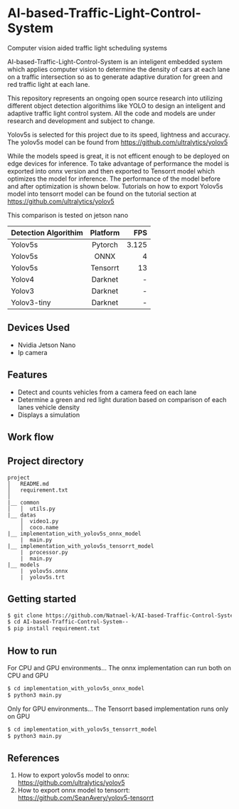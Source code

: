 # AI-based-Traffic-Light-Control-System
Computer vision aided traffic light scheduling systems



AI-based-Traffic-Light-Control-System is an inteligent embedded system which applies computer vision to determine the density of cars at each lane on a traffic intersection so as to generate adaptive duration for green and red traffic light at each lane. 

This repository represents an ongoing open source research into utilizing different object detection algorithims like YOLO  to design an inteligent and adaptive  traffic light control system. All the code and models are under research and development and subject to change.




Yolov5s is selected for this project due to its speed, lightness and accuracy. The yolov5s model can be found from https://github.com/ultralytics/yolov5 

While the models speed is great, it is not efficent enough to be deployed on edge devices for inference. To take advantage of performance the model is exported into onnx version and then exported to Tensorrt model which optimizes the model for inference. The performance of the model before and after optimization is shown below. Tutorials on how to export Yolov5s model into tensorrt model can be found on the tutorial section at https://github.com/ultralytics/yolov5




This  comparison is tested on jetson nano

| Detection Algorithim     | Platform | FPS    |
| :---        |    :----:   |          ---: |
| Yolov5s      | Pytorch       |3.125   |
| Yolov5s    | ONNX        | 4    |
| Yolov5s    | Tensorrt        | 13    |
| Yolov4      | Darknet       | -   |
| Yolov3    | Darknet        | -     |
| Yolov3-tiny    | Darknet        |  -      |



## Devices Used

- Nvidia Jetson Nano
- Ip camera


## Features

- Detect and counts vehicles from a camera feed on each lane
- Determine a green and red light duration based on comparison of each lanes vehicle density
- Displays a simulation


## Work flow




## Project directory
```
project
│   README.md
│   requirement.txt    
│
|__ common
│   │  utils.py
|__ datas
    │  video1.py
    │  coco.name
|__ implementation_with_yolov5s_onnx_model
    |  main.py
|__ implementation_with_yolov5s_tensorrt_model
    |  processor.py
    |  main.py
|__ models
    |  yolov5s.onnx
    |  yolov5s.trt
```


## Getting started
```sh
$ git clone https://github.com/Natnael-k/AI-based-Traffic-Control-System--.git
$ cd AI-based-Traffic-Control-System--
$ pip install requirement.txt
```

## How to run

For CPU and GPU environments...
The onnx implementation can run both on CPU and GPU
```sh
$ cd implementation_with_yolov5s_onnx_model
$ python3 main.py
```

Only for GPU environments...
The Tensorrt based implementation runs only on GPU
```sh
$ cd implementation_with_yolov5s_tensorrt_model
$ python3 main.py
```




## References
 1. How to export yolov5s model to onnx:
   https://github.com/ultralytics/yolov5
 2.  How to export onnx model to tensorrt:
   https://github.com/SeanAvery/yolov5-tensorrt
    
